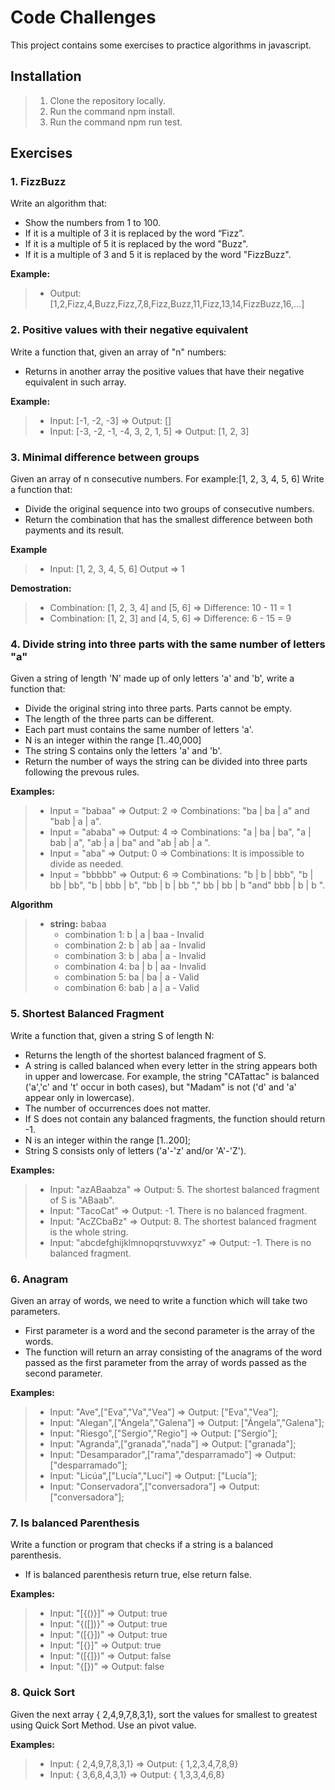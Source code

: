 # Code Challenges
This project contains some exercises to practice algorithms in javascript.

## Installation
> 1. Clone the repository locally.  
> 2. Run the command npm install.
> 3. Run the command npm run test.

## Exercises

### 1. FizzBuzz
Write an algorithm that: 
- Show the numbers from 1 to 100. 
- If it is a multiple of 3 it is replaced by the word “Fizz”. 
- If it is a multiple of 5 it is replaced by the word "Buzz". 
- If it is a multiple of 3 and 5 it is replaced by the word "FizzBuzz".

**Example:** 
> - Output: [1,2,Fizz,4,Buzz,Fizz,7,8,Fizz,Buzz,11,Fizz,13,14,FizzBuzz,16,...]


### 2. Positive values with their negative equivalent
Write a function that, given an array of "n" numbers: 
- Returns in another array the positive values that have their negative equivalent in such array.

**Example:**
> - Input: [-1, -2, -3] => Output: []
> - Input: [-3, -2, -1, -4, 3, 2, 1, 5] => Output: [1, 2, 3]


### 3. Minimal difference between groups
Given an array of n consecutive numbers. For example:[1, 2, 3, 4, 5, 6]
Write a function that:

- Divide the original sequence into two groups of consecutive numbers.
- Return the combination that has the smallest difference between both payments and its result.

**Example**
> - Input: [1, 2, 3, 4, 5, 6] Output => 1

**Demostration:**
>  - Combination: [1, 2, 3, 4] and [5, 6] => Difference: 10 - 11 = 1
>  - Combination: [1, 2, 3] and [4, 5, 6] => Difference: 6 - 15 = 9
  
### 4. Divide string into three parts with the same number of letters "a"
Given a string of length 'N' made up of only letters 'a' and 'b', write a function that: 
- Divide the original string into three parts. Parts cannot be empty.
- The length of the three parts can be different.
- Each part must contains the same number of letters 'a'.
- N is an integer within the range [1..40,000]
- The string S contains only the letters 'a' and 'b'.
- Return the number of ways the string can be divided into three parts following the prevous rules.

**Examples:**
> - Input = "babaa" => Output: 2 => Combinations: "ba | ba | a" and "bab | a | a".
> - Input = "ababa" => Output: 4 => Combinations: "a | ba | ba", "a | bab | a", "ab | a | ba" and "ab | ab | a ".
> - Input = "aba" => Output: 0 => Combinations: It is impossible to divide as needed.
> - Input = "bbbbb" => Output: 6 => Combinations: "b | b | bbb", "b | bb | bb", "b | bbb | b", "bb | b | bb "," bb | bb | b "and" bbb | b | b ". 

**Algorithm**
> - **string:** babaa
>   - combination 1: b | a | baa - Invalid
>   - combination 2: b | ab | aa - Invalid
>   - combination 3: b | aba | a - Invalid
>   - combination 4: ba | b | aa - Invalid
>   - combination 5: ba | ba | a - Valid
>   - combination 6: bab | a | a - Valid


### 5. Shortest Balanced Fragment
Write a function that, given a string S of length N: 
- Returns the length of the shortest balanced fragment of S. 
- A string is called balanced when every letter in the string appears both in upper and lowercase. For example, the string "CATattac" is balanced ('a','c' and 't' occur in both cases), but "Madam" is not ('d' and 'a' appear only in lowercase). 
- The number of occurrences does not matter.
- If S does not contain any balanced fragments, the function should return -1.
- N is an integer within the range [1..200];
- String S consists only of letters ('a'-'z' and/or 'A'-'Z').

**Examples:**
> - Input: "azABaabza" => Output: 5. The shortest balanced fragment of S is "ABaab".
> - Input: "TacoCat" => Output: -1. There is no balanced fragment.
> - Input: "AcZCbaBz" => Output: 8. The shortest balanced fragment is the whole string.
> - Input: "abcdefghijklmnopqrstuvwxyz" => Output: -1. There is no balanced fragment.


### 6. Anagram
Given an array of words, we need to write a function which will take two parameters. 
- First parameter is a word and the second parameter is the array of the words. 
- The function will return an array consisting of the anagrams of the word passed as the first parameter from the array of words passed as the second parameter.

**Examples:**
> - Input: "Ave",["Eva","Va","Vea"] => Output: ["Eva","Vea"];        
> - Input: "Alegan",["Ángela","Galena"] => Output: ["Ángela","Galena"];
> - Input: "Riesgo",["Sergio","Regio"] => Output: ["Sergio"];
> - Input: "Agranda",["granada","nada"] => Output: ["granada"];
> - Input: "Desamparador",["rama","desparramado"] => Output: ["desparramado"];
> - Input: "Licúa",["Lucía","Lucí"] => Output: ["Lucía"];
> - Input: "Conservadora",["conversadora"] => Output: ["conversadora"];
        
### 7. Is balanced Parenthesis
Write a function or program that checks if a string is a balanced parenthesis.
- If is balanced parenthesis return true, else return false.

**Examples:**
> - Input: "[{()}]" => Output: true
> - Input: "{([])}" => Output: true
> - Input: "([{}])" => Output: true
> - Input: "[{}[]()]" => Output: true
> - Input: "([{]})" => Output: false
> - Input: "{[})" => Output: false

### 8. Quick Sort
Given the next array { 2,4,9,7,8,3,1}, sort the values for smallest to greatest using Quick Sort 
Method.
Use an pivot value.

**Examples:**
> - Input: { 2,4,9,7,8,3,1} => Output: { 1,2,3,4,7,8,9}
> - Input: { 3,6,8,4,3,1} => Output: { 1,3,3,4,6,8}
